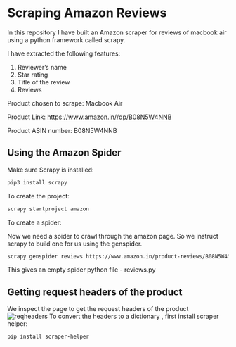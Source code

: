 # Scraping Amazon Reviews

In this repository I have built an Amazon scraper for reviews of macbook air using a python framework called scrapy. 

I have extracted the following features:
    
1. Reviewer’s name
2. Star rating
3. Title of the review
4. Reviews

Product chosen to scrape: Macbook Air

Product Link: https://www.amazon.in//dp/B08N5W4NNB

Product ASIN number: B08N5W4NNB

## Using the Amazon Spider
Make sure Scrapy is installed:
```bash
pip3 install scrapy
```
To create the project: 
```bash
scrapy startproject amazon
```
To create a spider:

Now we need a spider to crawl through the amazon page. So we instruct scrapy to build one for us using the genspider.

```bash
scrapy genspider reviews https://www.amazon.in/product-reviews/B08N5W4NNB 
```

This gives an empty spider python file - reviews.py

## Getting request headers of the product
We inspect the page to get the request headers of the product 
![reqheaders](https://github.com/pujjj/Scraping-Amazon-Reviews/assets/97466150/1efa1bd2-6ed0-4cb4-a2a5-13824f1a59b2)
To convert the headers to a dictionary , first install scraper helper:
```bash
pip install scraper-helper
```

